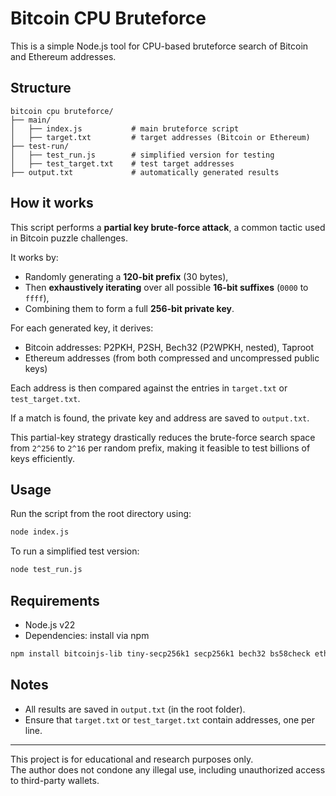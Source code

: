 # Bitcoin CPU Bruteforce

This is a simple Node.js tool for CPU-based bruteforce search of Bitcoin and Ethereum addresses.

## Structure
```
bitcoin cpu bruteforce/
├── main/
│   ├── index.js           # main bruteforce script
│   ├── target.txt         # target addresses (Bitcoin or Ethereum)
├── test-run/
│   ├── test_run.js        # simplified version for testing
│   ├── test_target.txt    # test target addresses
├── output.txt             # automatically generated results
```
## How it works

This script performs a **partial key brute-force attack**, a common tactic used in Bitcoin puzzle challenges.

It works by:
- Randomly generating a **120-bit prefix** (30 bytes),
- Then **exhaustively iterating** over all possible **16-bit suffixes** (`0000` to `ffff`),
- Combining them to form a full **256-bit private key**.

For each generated key, it derives:
- Bitcoin addresses: P2PKH, P2SH, Bech32 (P2WPKH, nested), Taproot
- Ethereum addresses (from both compressed and uncompressed public keys)

Each address is then compared against the entries in `target.txt` or `test_target.txt`.

If a match is found, the private key and address are saved to `output.txt`.

This partial-key strategy drastically reduces the brute-force search space from `2^256` to `2^16` per random prefix, making it feasible to test billions of keys efficiently.

## Usage

Run the script from the root directory using:
```bash
node index.js
```
To run a simplified test version:
```bash
node test_run.js
```
## Requirements

- Node.js v22
- Dependencies: install via npm
```bash
npm install bitcoinjs-lib tiny-secp256k1 secp256k1 bech32 bs58check ethereum-cryptography
```
## Notes

- All results are saved in `output.txt` (in the root folder).
- Ensure that `target.txt` or `test_target.txt` contain addresses, one per line.

---

This project is for educational and research purposes only.  
The author does not condone any illegal use, including unauthorized access to third-party wallets.
